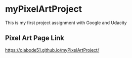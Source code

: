 # myPixelArtProject
This is my first project assignment with Google and Udacity

## Pixel Art Page Link

https://olabode51.github.io/myPixelArtProject/
